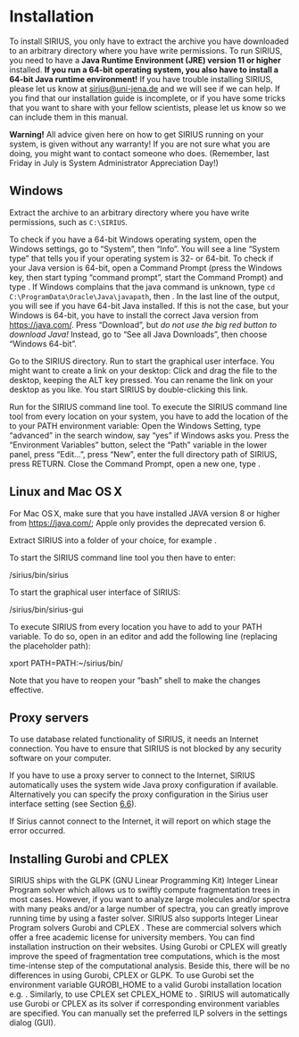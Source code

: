 # Installation


To install SIRIUS, you only have to extract the archive you have
downloaded to an arbitrary directory where you have write permissions.
To run SIRIUS, you need to have a **Java Runtime Environment (JRE)
version 11 or higher** installed. **If you run a 64-bit operating
system, you also have to install a 64-bit Java runtime environment\!**
If you have trouble installing SIRIUS, please let us know at
[sirius@uni-jena.de](sirius@uni-jena.de) and we will see if we can help.
If you find that our installation guide is incomplete, or if you have
some tricks that you want to share with your fellow scientists, please
let us know so we can include them in this manual.

**Warning\!** All advice given here on how to get SIRIUS running on your
system, is given without any warranty\! If you are not sure what you are
doing, you might want to contact someone who does. (Remember, last
Friday in July is System Administrator Appreciation Day\!)

## Windows

Extract the archive to an arbitrary directory where you have write
permissions, such as `C:\SIRIUS`.

To check if you have a 64-bit Windows operating system, open the Windows
settings, go to “System”, then “Info”. You will see a line “System type”
that tells you if your operating system is 32- or 64-bit. To check if
your Java version is 64-bit, open a Command Prompt (press the Windows
key, then start typing “command prompt”, start the Command Prompt) and
type . If Windows complains that the java command is unknown, type `cd
C:\ProgramData\Oracle\Java\javapath`, then . In the last line of the
output, you will see if you have 64-bit Java installed. If this is not
the case, but your Windows is 64-bit, you have to install the correct
Java version from <https://java.com/>. Press “Download”, but *do not use
the big red button to download Java\!* Instead, go to “See all Java
Downloads”, then choose “Windows 64-bit”.

Go to the SIRIUS directory. Run to start the graphical user interface.
You might want to create a link on your desktop: Click and drag the file
to the desktop, keeping the ALT key pressed. You can rename the link on
your desktop as you like. You start SIRIUS by double-clicking this link.

Run for the SIRIUS command line tool. To execute the SIRIUS command line
tool from every location on your system, you have to add the location of
the to your PATH environment variable: Open the Windows Setting, type
“advanced” in the search window, say “yes” if Windows asks you. Press
the “Environment Variables” button, select the “Path” variable in the
lower panel, press “Edit…”, press “New”, enter the full directory path
of SIRIUS, press RETURN. Close the Command Prompt, open a new one, type
.

## Linux and Mac OS X

For Mac OS X, make sure that you have installed JAVA version 8 or higher
from <https://java.com/>; Apple only provides the deprecated version 6.

Extract SIRIUS into a folder of your choice, for example .

To start the SIRIUS command line tool you then have to enter:

<span> </span>

/sirius/bin/sirius

To start the graphical user interface of SIRIUS:

<span> </span>

/sirius/bin/sirius-gui

To execute SIRIUS from every location you have to add to your PATH
variable. To do so, open in an editor and add the following line
(replacing the placeholder path):

xport PATH=PATH:\~/sirius/bin/

Note that you have to reopen your ”bash” shell to make the changes
effective.

## Proxy servers

To use database related functionality of SIRIUS, it needs an Internet
connection. You have to ensure that SIRIUS is not blocked by any
security software on your computer.

If you have to use a proxy server to connect to the Internet, SIRIUS
automatically uses the system wide Java proxy configuration if
available. Alternatively you can specify the proxy configuration in the
Sirius user interface setting (see Section [6.6](#sec:settings)).

If Sirius cannot connect to the Internet, it will report on which stage
the error occurred.

## Installing Gurobi and CPLEX

SIRIUS ships with the GLPK (GNU Linear Programming Kit) Integer Linear
Program solver which allows us to swiftly compute fragmentation trees in
most cases. However, if you want to analyze large molecules and/or
spectra with many peaks and/or a large number of spectra, you can
greatly improve running time by using a faster solver. SIRIUS also
supports Integer Linear Program solvers Gurobi and CPLEX . These are
commercial solvers which offer a free academic license for university
members. You can find installation instruction on their websites. Using
Gurobi or CPLEX will greatly improve the speed of fragmentation tree
computations, which is the most time-intense step of the computational
analysis. Beside this, there will be no differences in using Gurobi,
CPLEX or GLPK. To use Gurobi set the environment variable GUROBI\_HOME
to a valid Gurobi installation location e.g. . Similarly, to use CPLEX
set CPLEX\_HOME to . SIRIUS will automatically use Gurobi or CPLEX as
its solver if corresponding environment variables are specified. You can
manually set the preferred ILP solvers in the settings dialog (GUI).


